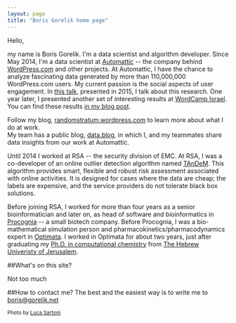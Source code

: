 ```yaml
---
layout: page
title: "Boris Gorelik home page"
---
```


Hello,

my name is Boris Gorelik. I'm a data scientist and algorithm developer.
Since May 2014, I'm a data scientist at [Automattic][a8c] -- the company behind [WordPress.com][wp] and other projects. At Automattic, I have the chance to analyze fascinating data generated by more than 110,000,000 WordPress.com users. My current passion is the social aspects of user engagement. In [this talk][barilan-talk], presented in 2015, I talk about this research. One year later, I presented another set of interesting results at [WordCamp Israel][wordcamp-israel]. You can find these results [in my blog post][wordcamp-israel-post].

Follow my blog, [randomstratum.wordpress.com](https://randomstratum.wordpress.com) to learn more about what I do at work.  
My team has a public blog, [data.blog](http://data.blog), in which I, and my teammates share data insights from our work at Automattic.

Until 2014 I worked at  RSA -- the security division of EMC. At RSA, I was a co-developer of an online outlier detection algorithm named [TAnDeM](tandem). This algorithm provides smart, flexible and robust risk assessment associated with online activities. It is designed for cases where the data are cheap; the labels are expensive, and the service providers do not tolerate black box solutions.

Before joining RSA, I worked for more than four years as a senior bioinformatician and later on, as head of software and bioinformatics in [Procognia][prc] -- a small biotech company. Before Procognia, I was a bio-mathematical simulation person and pharmacokinetics/pharmacodynamics expert in [Optimata][opt]. I worked in Optimata for about two years, just after graduating my [Ph.D. in computational chemistry][thsis] from  [The Hebrew Univeristy of Jerusalem][huji].



##What's on this site?

Not too much

##How to contact me?
The best and the easiest way is to write me to [boris@gorelik.net][mail]

<sub>Photo by [Luca Sartoni][luca]</sub>


[barilan-talk]: https://www.youtube.com/watch?v=5OfLTddasAA
[a8c]: http://automattic.com
[wp]: http://wordpress.com
[tandem]: https://www.youtube.com/watch?v=XqdTgs6xKFk
[prc]: http://procognia.com
[opt]: http://optimata.com
[thsis]: http://www.slideshare.net/borisgorelik/
[huji]: http://medchem-models.ekmd.huji.ac.il/
[mail]: mailto://boris@gorelik.net
[luca]: http://lucasartoni.com
[wordcamp-israel]: https://2016.israel.wordcamp.org/
[wordcamp-israel-post]: https://randomstratum.wordpress.com/2016/03/30/a-problem-shared-is-a-problem-halved-2/
